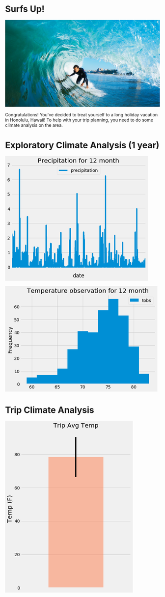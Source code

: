 # Surfs Up!

![surfs-up.jpeg](Images/surfs-up.png)

Congratulations! You've decided to treat yourself to a long holiday vacation in Honolulu, Hawaii! To help with your trip planning, you need to do some climate analysis on the area. 

# Exploratory Climate Analysis (1 year)

![Precipitation_for_12_month.png](Images/Precipitation_for_12_month.png)

![Temperature_observation_for_12_month.png](Images/Temperature_observation_for_12_month.png)

# Trip Climate Analysis

![Trip_Avg_Temp.png](Images/Trip_Avg_Temp.png)



